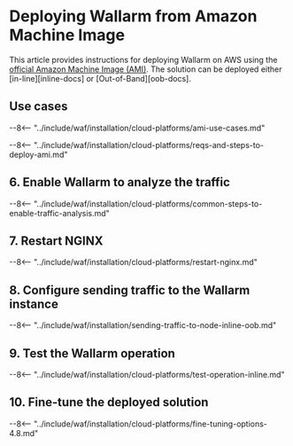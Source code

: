# Deploying Wallarm from Amazon Machine Image

This article provides instructions for deploying Wallarm on AWS using the [official Amazon Machine Image (AMI)](https://aws.amazon.com/marketplace/pp/B073VRFXSD). The solution can be deployed either [in-line][inline-docs] or [Out-of-Band][oob-docs].

## Use cases

--8<-- "../include/waf/installation/cloud-platforms/ami-use-cases.md"

--8<-- "../include/waf/installation/cloud-platforms/reqs-and-steps-to-deploy-ami.md"

## 6. Enable Wallarm to analyze the traffic

--8<-- "../include/waf/installation/cloud-platforms/common-steps-to-enable-traffic-analysis.md"

## 7. Restart NGINX

--8<-- "../include/waf/installation/cloud-platforms/restart-nginx.md"

## 8. Configure sending traffic to the Wallarm instance

--8<-- "../include/waf/installation/sending-traffic-to-node-inline-oob.md"

## 9. Test the Wallarm operation

--8<-- "../include/waf/installation/cloud-platforms/test-operation-inline.md"

## 10. Fine-tune the deployed solution

--8<-- "../include/waf/installation/cloud-platforms/fine-tuning-options-4.8.md"
